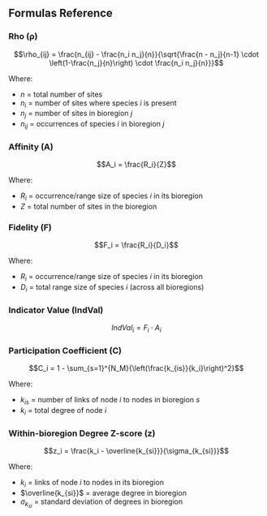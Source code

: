 ## Formulas Reference

### Rho (ρ)

$$\rho_{ij} = \frac{n_{ij} - \frac{n_i n_j}{n}}{\sqrt{\frac{n - n_j}{n-1} \cdot \left(1-\frac{n_j}{n}\right) \cdot \frac{n_i n_j}{n}}}$$

Where:
- $n$ = total number of sites
- $n_i$ = number of sites where species $i$ is present
- $n_j$ = number of sites in bioregion $j$
- $n_{ij}$ = occurrences of species $i$ in bioregion $j$

### Affinity (A)

$$A_i = \frac{R_i}{Z}$$

Where:
- $R_i$ = occurrence/range size of species $i$ in its bioregion
- $Z$ = total number of sites in the bioregion

### Fidelity (F)

$$F_i = \frac{R_i}{D_i}$$

Where:
- $R_i$ = occurrence/range size of species $i$ in its bioregion
- $D_i$ = total range size of species $i$ (across all bioregions)

### Indicator Value (IndVal)

$$IndVal_i = F_i \cdot A_i$$

### Participation Coefficient (C)

$$C_i = 1 - \sum_{s=1}^{N_M}{\left(\frac{k_{is}}{k_i}\right)^2}$$

Where:
- $k_{is}$ = number of links of node $i$ to nodes in bioregion $s$
- $k_i$ = total degree of node $i$

### Within-bioregion Degree Z-score (z)

$$z_i = \frac{k_i - \overline{k_{si}}}{\sigma_{k_{si}}}$$

Where:
- $k_i$ = links of node $i$ to nodes in its bioregion
- $\overline{k_{si}}$ = average degree in bioregion
- $\sigma_{k_{si}}$ = standard deviation of degrees in bioregion
